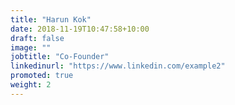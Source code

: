 ```yaml
---
title: "Harun Kok"
date: 2018-11-19T10:47:58+10:00
draft: false
image: ""
jobtitle: "Co-Founder"
linkedinurl: "https://www.linkedin.com/example2"
promoted: true
weight: 2
---
```


